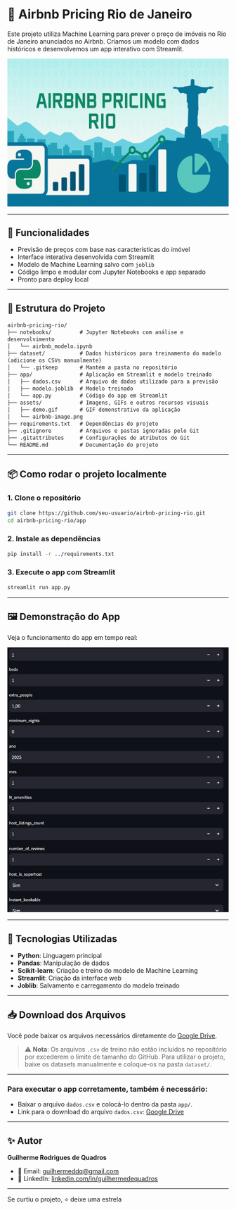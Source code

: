 # 🏡 Airbnb Pricing Rio de Janeiro

Este projeto utiliza Machine Learning para prever o preço de imóveis no Rio de Janeiro anunciados no Airbnb. Criamos um modelo com dados históricos e desenvolvemos um app interativo com Streamlit.

![Capa do Projeto](assets/airbnb-image.png)

---

## 🚀 Funcionalidades

- Previsão de preços com base nas características do imóvel
- Interface interativa desenvolvida com Streamlit
- Modelo de Machine Learning salvo com `joblib`
- Código limpo e modular com Jupyter Notebooks e app separado
- Pronto para deploy local

---

## 📂 Estrutura do Projeto

```
airbnb-pricing-rio/
├── notebooks/         # Jupyter Notebooks com análise e desenvolvimento
│   └── airbnb_modelo.ipynb
├── dataset/           # Dados históricos para treinamento do modelo (adicione os CSVs manualmente)
│   └── .gitkeep       # Mantém a pasta no repositório
├── app/               # Aplicação em Streamlit e modelo treinado
│   ├── dados.csv      # Arquivo de dados utilizado para a previsão
│   ├── modelo.joblib  # Modelo treinado
│   └── app.py         # Código do app em Streamlit
├── assets/            # Imagens, GIFs e outros recursos visuais
│   ├── demo.gif       # GIF demonstrativo da aplicação
│   └── airbnb-image.png
├── requirements.txt   # Dependências do projeto
├── .gitignore         # Arquivos e pastas ignoradas pelo Git
├── .gitattributes     # Configurações de atributos do Git
└── README.md          # Documentação do projeto
```

---

## 📦 Como rodar o projeto localmente

### 1. Clone o repositório

```bash
git clone https://github.com/seu-usuario/airbnb-pricing-rio.git
cd airbnb-pricing-rio/app
```

### 2. Instale as dependências

```bash
pip install -r ../requirements.txt
```

### 3. Execute o app com Streamlit

```bash
streamlit run app.py
```

---

## 🖼️ Demonstração do App

Veja o funcionamento do app em tempo real:

![Demonstração do App](assets/demo.gif)

---

## 🔧 Tecnologias Utilizadas

- **Python**: Linguagem principal
- **Pandas**: Manipulação de dados
- **Scikit-learn**: Criação e treino do modelo de Machine Learning
- **Streamlit**: Criação da interface web
- **Joblib**: Salvamento e carregamento do modelo treinado

---

## 📥 Download dos Arquivos

Você pode baixar os arquivos necessários diretamente do [Google Drive](https://drive.google.com/drive/folders/1pzUiazh12EwBc7Lu5L0o-4wX4g9V5ybU?usp=drive_link).

> ⚠️ **Nota**: Os arquivos `.csv` de treino não estão incluídos no repositório por excederem o limite de tamanho do GitHub. Para utilizar o projeto, baixe os datasets manualmente e coloque-os na pasta `dataset/`.

---

### Para executar o app corretamente, também é necessário:

- Baixar o arquivo `dados.csv` e colocá-lo dentro da pasta `app/`.
- Link para o download do arquivo `dados.csv`: [Google Drive](https://drive.google.com/drive/folders/1HCX0480h23uc0_HhSBCmZhH2ecJFXciE?usp=drive_link)

---
## ✨ Autor

**Guilherme Rodrigues de Quadros**

- 📧 Email: guilhermeddq@gmail.com  
- 💼 LinkedIn: [linkedin.com/in/guilhermedequadros](https://www.linkedin.com/in/guilhermedequadros/)

---

Se curtiu o projeto, ⭐️ deixe uma estrela

